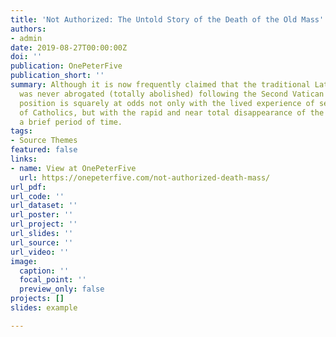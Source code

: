 ```yaml
---
title: 'Not Authorized: The Untold Story of the Death of the Old Mass'
authors:
- admin
date: 2019-08-27T00:00:00Z
doi: ''
publication: OnePeterFive
publication_short: ''
summary: Although it is now frequently claimed that the traditional Latin Mass (TLM)
  was never abrogated (totally abolished) following the Second Vatican Council, this
  position is squarely at odds not only with the lived experience of several generations
  of Catholics, but with the rapid and near total disappearance of the TLM within
  a brief period of time.
tags:
- Source Themes
featured: false
links:
- name: View at OnePeterFive
  url: https://onepeterfive.com/not-authorized-death-mass/
url_pdf: 
url_code: ''
url_dataset: ''
url_poster: ''
url_project: ''
url_slides: ''
url_source: ''
url_video: ''
image:
  caption: ''
  focal_point: ''
  preview_only: false
projects: []
slides: example

---
```

